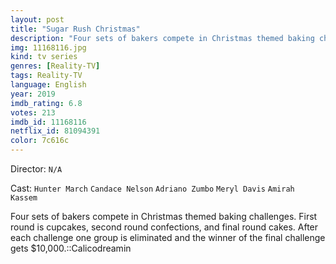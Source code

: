 ```yaml
---
layout: post
title: "Sugar Rush Christmas"
description: "Four sets of bakers compete in Christmas themed baking challenges. First round is cupcakes, second round confections, and final round cakes. After each challenge one group is eliminated and the winner of the final challenge gets $10,000.::Calicodreamin.."
img: 11168116.jpg
kind: tv series
genres: [Reality-TV]
tags: Reality-TV 
language: English
year: 2019
imdb_rating: 6.8
votes: 213
imdb_id: 11168116
netflix_id: 81094391
color: 7c616c
---
```

Director: `N/A`  

Cast: `Hunter March` `Candace Nelson` `Adriano Zumbo` `Meryl Davis` `Amirah Kassem` 

Four sets of bakers compete in Christmas themed baking challenges. First round is cupcakes, second round confections, and final round cakes. After each challenge one group is eliminated and the winner of the final challenge gets $10,000.::Calicodreamin